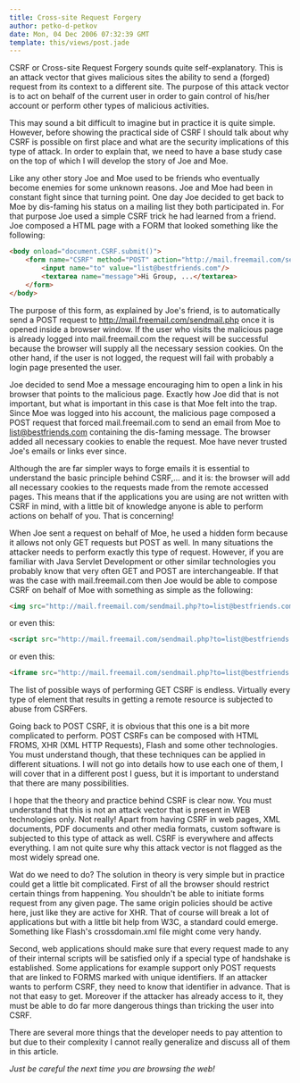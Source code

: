 ```yaml
---
title: Cross-site Request Forgery
author: petko-d-petkov
date: Mon, 04 Dec 2006 07:32:39 GMT
template: this/views/post.jade
---
```


CSRF or Cross-site Request Forgery sounds quite self-explanatory. This is an attack vector that gives malicious sites the ability to send a (forged) request from its context to a different site. The purpose of this attack vector is to act on behalf of the current user in order to gain control of his/her account or perform other types of malicious activities.

This may sound a bit difficult to imagine but in practice it is quite simple. However, before showing the practical side of CSRF I should talk about why CSRF is possible on first place and what are the security implications of this type of attack. In order to explain that, we need to have a base study case on the top of which I will develop the story of Joe and Moe.

Like any other story Joe and Moe used to be friends who eventually become enemies for some unknown reasons. Joe and Moe had been in constant fight since that turning point. One day Joe decided to get back to Moe by dis-faming his status on a mailing list they both participated in. For that purpose Joe used a simple CSRF trick he had learned from a friend. Joe composed a HTML page with a FORM that looked something like the following:

```html
<body onload="document.CSRF.submit()">
	<form name="CSRF" method="POST" action="http://mail.freemail.com/sendmail.php" style="display:none">
		<input name="to" value="list@bestfriends.com"/>
		<textarea name="message">Hi Group, ...</textarea>
	</form>
</body>
```

The purpose of this form, as explained by Joe's friend, is to automatically send a POST request to http://mail.freemail.com/sendmail.php once it is opened inside a browser window. If the user who visits the malicious page is already logged into mail.freemail.com the request will be successful because the browser will supply all the necessary session cookies. On the other hand, if the user is not logged, the request will fail with probably a login page presented the user.

Joe decided to send Moe a message encouraging him to open a link in his browser that points to the malicious page. Exactly how Joe did that is not important, but what is important in this case is that Moe felt into the trap. Since Moe was logged into his account, the malicious page composed a POST request that forced mail.freemail.com to send an email from Moe to list@bestfriends.com containing the dis-faming message. The browser added all necessary cookies to enable the request. Moe have never trusted Joe's emails or links ever since.

Although the are far simpler ways to forge emails it is essential to understand the basic principle behind CSRF,... and it is: the browser will add all necessary cookies to the requests made from the remote accessed pages. This means that if the applications you are using are not written with CSRF in mind, with a little bit of knowledge anyone is able to perform actions on behalf of you. That is concerning!

When Joe sent a request on behalf of Moe, he used a hidden form because it allows not only GET requests but POST as well. In many situations the attacker needs to perform exactly this type of request. However, if you are familiar with Java Servlet Development or other similar technologies you probably know that very often GET and POST are interchangeable. If that was the case with mail.freemail.com then Joe would be able to compose CSRF on behalf of Moe with something as simple as the following:

```html
<img src="http://mail.freemail.com/sendmail.php?to=list@bestfriends.com&message=Hi%2BGroup..."/>
```

or even this:

```html
<script src="http://mail.freemail.com/sendmail.php?to=list@bestfriends.com&message=Hi%2BGroup..." type="text/javascript"></script>
```

or even this:

```html
<iframe src="http://mail.freemail.com/sendmail.php?to=list@bestfriends.com&message=Hi%2BGroup..."></iframe>
```

The list of possible ways of performing GET CSRF is endless. Virtually every type of element that results in getting a remote resource is subjected to abuse from CSRFers.

Going back to POST CSRF, it is obvious that this one is a bit more complicated to perform. POST CSRFs can be composed with HTML FROMS, XHR (XML HTTP Requests), Flash and some other technologies. You must understand though, that these techniques can be applied in different situations. I will not go into details how to use each one of them, I will cover that in a different post I guess, but it is important to understand that there are many possibilities.

I hope that the theory and practice behind CSRF is clear now. You must understand that this is not an attack vector that is present in WEB technologies only. Not really! Apart from having CSRF in web pages, XML documents, PDF documents and other media formats, custom software is subjected to this type of attack as well. CSRF is everywhere and affects everything. I am not quite sure why this attack vector is not flagged as the most widely spread one.

Wat do we need to do? The solution in theory is very simple but in practice could get a little bit complicated. First of all the browser should restrict certain things from happening. You shouldn't be able to initiate forms request from any given page. The same origin policies should be active here, just like they are active for XHR. That of course will break a lot of applications but with a little bit help from W3C, a standard could emerge. Something like Flash's crossdomain.xml file might come very handy.

Second, web applications should make sure that every request made to any of their internal scripts will be satisfied only if a special type of handshake is established. Some applications for example support only POST requests that are linked to FORMS marked with unique identifiers. If an attacker wants to perform CSRF, they need to know that identifier in advance. That is not that easy to get. Moreover if the attacker has already access to it, they must be able to do far more dangerous things than tricking the user into CSRF.

There are several more things that the developer needs to pay attention to but due to their complexity I cannot really generalize and discuss all of them in this article.

_Just be careful the next time you are browsing the web!_

